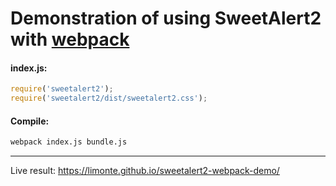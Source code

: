 # Demonstration of using SweetAlert2 with [webpack](https://webpack.github.io/)

#### index.js:
```js
require('sweetalert2');
require('sweetalert2/dist/sweetalert2.css');
```

#### Compile:
```sh
webpack index.js bundle.js
```

---

Live result: https://limonte.github.io/sweetalert2-webpack-demo/
